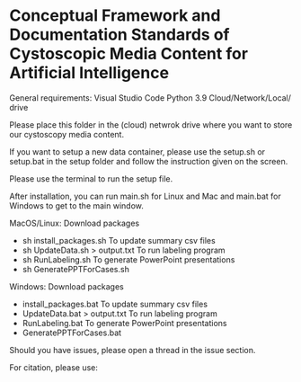 # Conceptual Framework and Documentation Standards of Cystoscopic Media Content for Artificial Intelligence

General requirements:
Visual Studio Code
Python 3.9
Cloud/Network/Local/ drive


Please place this folder in the (cloud) netwrok drive where you want to store our cystoscopy media content.

If you want to setup a new data container, please use the setup.sh or setup.bat in the setup folder and follow the instruction given on the screen.
 
Please use the terminal to run the setup file.

After installation, you can run main.sh for Linux and Mac and main.bat for Windows to get to the main window.

MacOS/Linux:
Download packages
-	sh install_packages.sh
To update summary csv files
-	sh UpdateData.sh > output.txt
To run labeling program
-	sh RunLabeling.sh
To generate PowerPoint presentations
-	sh GeneratePPTForCases.sh

Windows:
Download packages
-	install_packages.bat
To update summary csv files
-	UpdateData.bat > output.txt
To run labeling program
-	RunLabeling.bat
To generate PowerPoint presentations
-	GeneratePPTForCases.bat


Should you have issues, please open a thread in the issue section.

For citation, please use:

